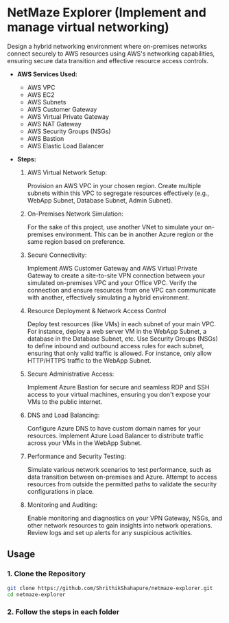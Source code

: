# NetMaze Explorer (Implement and manage virtual networking)

Design a hybrid networking environment where on-premises networks connect securely to AWS resources using AWS's networking capabilities, ensuring secure data transition and effective resource access controls.


- **AWS Services Used:**
    - AWS VPC
    - AWS EC2
    - AWS Subnets
    - AWS Customer Gateway
    - AWS Virtual Private Gateway
    - AWS NAT Gateway
    - AWS Security Groups (NSGs)
    - AWS Bastion
    - AWS Elastic Load Balancer
- **Steps:**

   1. AWS Virtual Network Setup:

        Provision an AWS VPC in your chosen region.
        Create multiple subnets within this VPC to segregate resources effectively (e.g., WebApp Subnet, Database Subnet, Admin Subnet).

    2. On-Premises Network Simulation:

        For the sake of this project, use another VNet to simulate your on-premises environment. This can be in another Azure region or the same region based on preference.

    3. Secure Connectivity:

        Implement AWS Customer Gateway and AWS Virtual Private Gateway to create a site-to-site VPN connection between your simulated on-premises VPC and your Office VPC.
        Verify the connection and ensure resources from one VPC can communicate with another, effectively simulating a hybrid environment.

    4. Resource Deployment & Network Access Control

        Deploy test resources (like VMs) in each subnet of your main VPC. For instance, deploy a web server VM in the WebApp Subnet, a database in the Database Subnet, etc.
        Use Security Groups (NSGs) to define inbound and outbound access rules for each subnet, ensuring that only valid traffic is allowed. For instance, only allow HTTP/HTTPS traffic to the WebApp Subnet.

    5. Secure Administrative Access:

        Implement Azure Bastion for secure and seamless RDP and SSH access to your virtual machines, ensuring you don't expose your VMs to the public internet.


    6. DNS and Load Balancing:

        Configure Azure DNS to have custom domain names for your resources.
        Implement Azure Load Balancer to distribute traffic across your VMs in the WebApp Subnet.

    7. Performance and Security Testing:

        Simulate various network scenarios to test performance, such as data transition between on-premises and Azure.
        Attempt to access resources from outside the permitted paths to validate the security configurations in place.

    8. Monitoring and Auditing:

        Enable monitoring and diagnostics on your VPN Gateway, NSGs, and other network resources to gain insights into network operations.
        Review logs and set up alerts for any suspicious activities.



## Usage

### 1. Clone the Repository

```bash
git clone https://github.com/ShrithikShahapure/netmaze-explorer.git
cd netmaze-explorer
```

### 2. Follow the steps in each folder